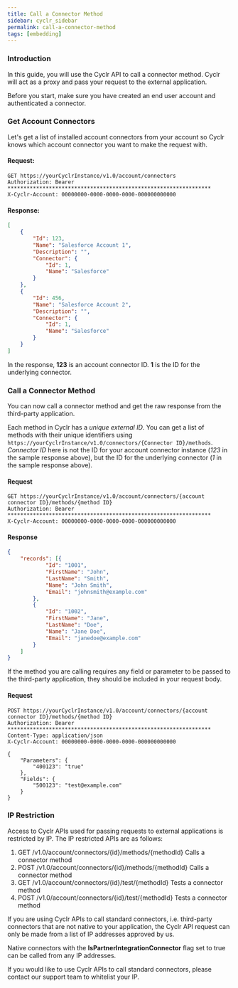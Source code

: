 ```yaml
---
title: Call a Connector Method
sidebar: cyclr_sidebar
permalink: call-a-connector-method
tags: [embedding]
---
```


### Introduction

In this guide, you will use the Cyclr API to call a connector method. Cyclr will act as a proxy and pass your request to the external application.

Before you start, make sure you have created an end user account and authenticated a connector.

### Get Account Connectors

Let's get a list of installed account connectors from your account so Cyclr knows which account connector you want to make the request with.

#### Request:

```http
GET https://yourCyclrInstance/v1.0/account/connectors
Authorization: Bearer ****************************************************************
X-Cyclr-Account: 00000000-0000-0000-0000-000000000000
```

#### Response:

```json
[
    {
        "Id": 123,
        "Name": "Salesforce Account 1",
        "Description": "",
        "Connector": {
            "Id": 1,
            "Name": "Salesforce"
        }
    },
    {
        "Id": 456,
        "Name": "Salesforce Account 2",
        "Description": "",
        "Connector": {
            "Id": 1,
            "Name": "Salesforce"
        }
    }
]
```

In the response, **123** is an account connector ID. **1** is the ID for the underlying connector.

### Call a Connector Method

You can now call a connector method and get the raw response from the third-party application.

Each method in Cyclr has a *unique external ID*. You can get a list of methods with their unique identifiers using ```https://yourCyclrInstance/v1.0/connectors/{Connector ID}/methods```. *Connector ID* here is not the ID for your account connector instance (*123* in the sample response above), but the ID for the underlying connector (*1* in the sample response above).

#### Request

```http
GET https://yourCyclrInstance/v1.0/account/connectors/{account connector ID}/methods/{method ID}
Authorization: Bearer ****************************************************************
X-Cyclr-Account: 00000000-0000-0000-0000-000000000000
```

#### Response

```json
{
    "records": [{
            "Id": "1001",
            "FirstName": "John",
            "LastName": "Smith",
            "Name": "John Smith",
            "Email": "johnsmith@example.com"
        },
        {
            "Id": "1002",
            "FirstName": "Jane",
            "LastName": "Doe",
            "Name": "Jane Doe",
            "Email": "janedoe@example.com"
        }
    ]
}
```

If the method you are calling requires any field or parameter to be passed to the third-party application, they should be included in your request body.

#### Request

```http
POST https://yourCyclrInstance/v1.0/account/connectors/{account connector ID}/methods/{method ID}
Authorization: Bearer ****************************************************************
Content-Type: application/json
X-Cyclr-Account: 00000000-0000-0000-0000-000000000000

{
    "Parameters": {
        "400123": "true"
    },
    "Fields": {
        "500123": "test@example.com"
    }
}
```

### IP Restriction

Access to Cyclr APIs used for passing requests to external applications is restricted by IP. The IP restricted APIs are as follows:
1. GET /v1.0/account/connectors/{id}/methods/{methodId} Calls a connector method
2. POST /v1.0/account/connectors/{id}/methods/{methodId} Calls a connector method
3. GET /v1.0/account/connectors/{id}/test/{methodId} Tests a connector method
4. POST /v1.0/account/connectors/{id}/test/{methodId} Tests a connector method

If you are using Cyclr APIs to call standard connectors, i.e. third-party connectors that are not native to your application, the Cyclr API request can only be made from a list of IP addresses approved by us.

Native connectors with the **IsPartnerIntegrationConnector** flag set to true can be called from any IP addresses.

If you would like to use Cyclr APIs to call standard connectors, please contact our support team to whitelist your IP.
